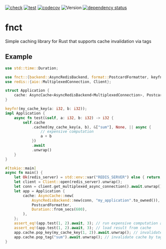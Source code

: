 [![check](https://github.com/Defelo/fnct/actions/workflows/check.yml/badge.svg)](https://github.com/Defelo/fnct/actions/workflows/check.yml)
[![test](https://github.com/Defelo/fnct/actions/workflows/test.yml/badge.svg)](https://github.com/Defelo/fnct/actions/workflows/test.yml)
[![codecov](https://codecov.io/gh/Defelo/fnct/branch/develop/graph/badge.svg?token=812FG7CG7B)](https://codecov.io/gh/Defelo/fnct)
![Version](https://img.shields.io/github/v/tag/Defelo/fnct?include_prereleases&label=version)
[![dependency status](https://deps.rs/repo/github/Defelo/fnct/status.svg)](https://deps.rs/repo/github/Defelo/fnct)

# fnct
Simple caching library for Rust that supports cache invalidation via tags

## Example
```rust
use std::time::Duration;

use fnct::{backend::AsyncRedisBackend, format::PostcardFormatter, keyfn, AsyncCache};
use redis::{aio::MultiplexedConnection, Client};

struct Application {
    cache: AsyncCache<AsyncRedisBackend<MultiplexedConnection>, PostcardFormatter>,
}

keyfn!(my_cache_key(a: i32, b: i32));
impl Application {
    async fn test(&self, a: i32, b: i32) -> i32 {
        self.cache
            .cached(my_cache_key(a, b), &["sum"], None, || async {
                // expensive computation
                a + b
            })
            .await
            .unwrap()
    }
}

#[tokio::main]
async fn main() {
    let Ok(redis_server) = std::env::var("REDIS_SERVER") else { return; };
    let client = Client::open(redis_server).unwrap();
    let conn = client.get_multiplexed_async_connection().await.unwrap();
    let app = Application {
        cache: AsyncCache::new(
            AsyncRedisBackend::new(conn, "my_application".to_owned()),
            PostcardFormatter,
            Duration::from_secs(600),
        ),
    };
    assert_eq!(app.test(1, 2).await, 3); // run expensive computation and fill cache
    assert_eq!(app.test(1, 2).await, 3); // load result from cache
    app.cache.pop_key(my_cache_key(1, 2)).await.unwrap(); // invalidate cache by key
    app.cache.pop_tag("sum").await.unwrap(); // invalidate cache by tag
}
```
